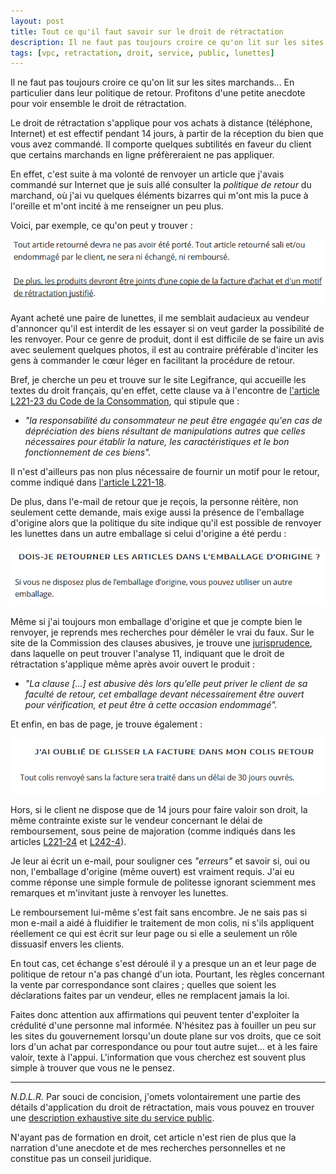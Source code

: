 ```yaml
---
layout: post
title: Tout ce qu'il faut savoir sur le droit de rétractation
description: Il ne faut pas toujours croire ce qu'on lit sur les sites marchands... En particulier dans leur politique de retour.
tags: [vpc, retractation, droit, service, public, lunettes]
---
```


Il ne faut pas toujours croire ce qu'on lit sur les sites marchands... En particulier dans leur politique de retour. Profitons d'une petite anecdote pour voir ensemble le droit de rétractation. 

Le droit de rétractation s'applique pour vos achats à distance (téléphone, Internet) et est effectif pendant 14 jours, à partir de la réception du bien que vous avez commandé. Il comporte quelques subtilités en faveur du client que certains marchands en ligne préfèreraient ne pas appliquer. 

En effet, c'est suite à ma volonté de renvoyer un article que j'avais commandé sur Internet que je suis allé consulter la _politique de retour_ du marchand, où j'ai vu quelques éléments bizarres qui m'ont mis la puce à l'oreille et m'ont incité à me renseigner un peu plus. 

Voici, par exemple, ce qu'on peut y trouver :

![Tout article retourné ne devra pas avoir été porté et devra être joint d'un motif de rétractation justifié](/assets/images/articles/2019/droit-retractation/non-porte-justifie.png)

Ayant acheté une paire de lunettes, il me semblait audacieux au vendeur d'annoncer qu'il est interdit de les essayer si on veut garder la possibilité de les renvoyer. Pour ce genre de produit, dont il est difficile de se faire un avis avec seulement quelques photos, il est au contraire préférable d'inciter les gens à commander le cœur léger en facilitant la procédure de retour. 

Bref, je cherche un peu et trouve sur le site Legifrance, qui accueille les textes du droit français, qu'en effet, cette clause va à l'encontre de [l'article L221-23 du Code de la Consommation](https://www.legifrance.gouv.fr/affichCodeArticle.do?cidTexte=LEGITEXT000006069565&idArticle=LEGIARTI000032221377), qui stipule que :

 - _"la responsabilité du consommateur ne peut être engagée qu'en cas de dépréciation des biens résultant de manipulations autres que celles nécessaires pour établir la nature, les caractéristiques et le bon fonctionnement de ces biens"._

Il n'est d'ailleurs pas non plus nécessaire de fournir un motif pour le retour, comme indiqué dans [l'article L221-18](https://www.legifrance.gouv.fr/affichCodeArticle.do?cidTexte=LEGITEXT000006069565&idArticle=LEGIARTI000032226842).

De plus, dans l'e-mail de retour que je reçois, la personne réitère, non seulement cette demande, mais exige aussi la présence de l'emballage d'origine alors que la politique du site indique qu'il est possible de renvoyer les lunettes dans un autre emballage si celui d'origine a été perdu : 

![Selon la politique de retour, il est possible de ne pas renvoyer l'emballage d'origine.](/assets/images/articles/2019/droit-retractation/emballage-site.png)

Même si j'ai toujours mon emballage d'origine et que je compte bien le renvoyer, je reprends mes recherches pour démêler le vrai du faux. Sur le site de la Commission des clauses abusives, je trouve une [jurisprudence](http://www.clauses-abusives.fr/jurisprudence/voyages-a-forfait-fournis-par-internet-2/), dans laquelle on peut trouver l'analyse 11, indiquant que le droit de rétractation s'applique même après avoir ouvert le produit : 

- *"La clause […] est abusive dès lors qu’elle peut priver le client de sa faculté de retour, cet emballage devant nécessairement être ouvert pour vérification, et peut être à cette occasion endommagé".*

Et enfin, en bas de page, je trouve également : 

![Selon la politique de retour, il est possible de ne pas renvoyer l'emballage d'origine.](/assets/images/articles/2019/droit-retractation/30-jours.png)

Hors, si le client ne dispose que de 14 jours pour faire valoir son droit, la même contrainte existe sur le vendeur concernant le délai de remboursement, sous peine de majoration (comme indiqués dans les articles [L221-24](https://www.legifrance.gouv.fr/affichCodeArticle.do?cidTexte=LEGITEXT000006069565&idArticle=LEGIARTI000032226828) et [L242-4](https://www.legifrance.gouv.fr/affichCode.do?idSectionTA=LEGISCTA000032226386&cidTexte=LEGITEXT000006069565)).

Je leur ai écrit un e-mail, pour souligner ces *"erreurs"* et savoir si, oui ou non, l'emballage d'origine (même ouvert) est vraiment requis. J'ai eu comme réponse une simple formule de politesse ignorant sciemment mes remarques et m'invitant juste à renvoyer les lunettes. 

Le remboursement lui-même s'est fait sans encombre. Je ne sais pas si mon e-mail a aidé à fluidifier le traitement de mon colis, ni s'ils appliquent réellement ce qui est écrit sur leur page ou si elle a seulement un rôle dissuasif envers les clients. 

En tout cas, cet échange s'est déroulé il y a presque un an et leur page de politique de retour n'a pas changé d'un iota. Pourtant, les règles concernant la vente par correspondance sont claires ; quelles que soient les déclarations faites par un vendeur, elles ne remplacent jamais la loi.  

Faites donc attention aux affirmations qui peuvent tenter d'exploiter la crédulité d'une personne mal informée. N'hésitez pas à fouiller un peu sur les sites du gouvernement lorsqu'un doute plane sur vos droits, que ce soit lors d'un achat par correspondance ou pour tout autre sujet… et à les faire valoir, texte à l'appui. L'information que vous cherchez est souvent plus simple à trouver que vous ne le pensez. 

---

*N.D.L.R.* Par souci de concision, j'omets volontairement une partie des détails d'application du droit de rétractation, mais vous pouvez en trouver une [description exhaustive site du service public](https://www.service-public.fr/particuliers/vosdroits/F10485). 

N'ayant pas de formation en droit, cet article n'est rien de plus que la narration d'une anecdote et de mes recherches personnelles et ne constitue pas un conseil juridique. 